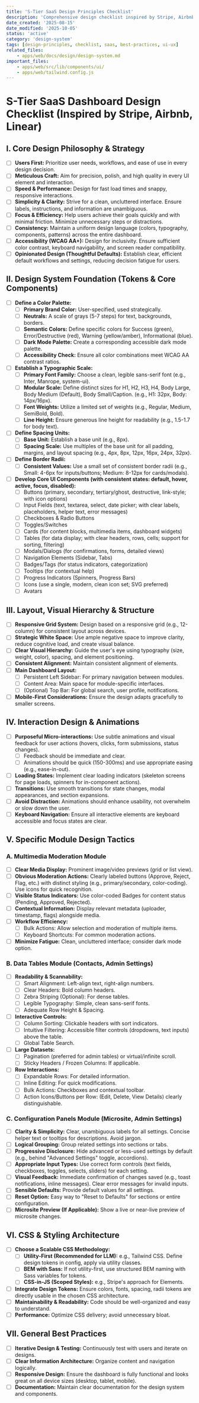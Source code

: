 ```yaml
---
title: 'S-Tier SaaS Design Principles Checklist'
description: 'Comprehensive design checklist inspired by Stripe, Airbnb, and Linear for building high-quality SaaS dashboards'
date_created: '2025-08-15'
date_modified: '2025-10-05'
status: 'active'
category: 'design-system'
tags: [design-principles, checklist, saas, best-practices, ui-ux]
related_files:
    - apps/web/docs/design/design-system.md
important_files:
    - apps/web/src/lib/components/ui/
    - apps/web/tailwind.config.js
---
```


# S-Tier SaaS Dashboard Design Checklist (Inspired by Stripe, Airbnb, Linear)

## I. Core Design Philosophy & Strategy

- [ ] **Users First:** Prioritize user needs, workflows, and ease of use in every design decision.
- [ ] **Meticulous Craft:** Aim for precision, polish, and high quality in every UI element and interaction.
- [ ] **Speed & Performance:** Design for fast load times and snappy, responsive interactions.
- [ ] **Simplicity & Clarity:** Strive for a clean, uncluttered interface. Ensure labels, instructions, and information are unambiguous.
- [ ] **Focus & Efficiency:** Help users achieve their goals quickly and with minimal friction. Minimize unnecessary steps or distractions.
- [ ] **Consistency:** Maintain a uniform design language (colors, typography, components, patterns) across the entire dashboard.
- [ ] **Accessibility (WCAG AA+):** Design for inclusivity. Ensure sufficient color contrast, keyboard navigability, and screen reader compatibility.
- [ ] **Opinionated Design (Thoughtful Defaults):** Establish clear, efficient default workflows and settings, reducing decision fatigue for users.

## II. Design System Foundation (Tokens & Core Components)

- [ ] **Define a Color Palette:**
    - [ ] **Primary Brand Color:** User-specified, used strategically.
    - [ ] **Neutrals:** A scale of grays (5-7 steps) for text, backgrounds, borders.
    - [ ] **Semantic Colors:** Define specific colors for Success (green), Error/Destructive (red), Warning (yellow/amber), Informational (blue).
    - [ ] **Dark Mode Palette:** Create a corresponding accessible dark mode palette.
    - [ ] **Accessibility Check:** Ensure all color combinations meet WCAG AA contrast ratios.
- [ ] **Establish a Typographic Scale:**
    - [ ] **Primary Font Family:** Choose a clean, legible sans-serif font (e.g., Inter, Manrope, system-ui).
    - [ ] **Modular Scale:** Define distinct sizes for H1, H2, H3, H4, Body Large, Body Medium (Default), Body Small/Caption. (e.g., H1: 32px, Body: 14px/16px).
    - [ ] **Font Weights:** Utilize a limited set of weights (e.g., Regular, Medium, SemiBold, Bold).
    - [ ] **Line Height:** Ensure generous line height for readability (e.g., 1.5-1.7 for body text).
- [ ] **Define Spacing Units:**
    - [ ] **Base Unit:** Establish a base unit (e.g., 8px).
    - [ ] **Spacing Scale:** Use multiples of the base unit for all padding, margins, and layout spacing (e.g., 4px, 8px, 12px, 16px, 24px, 32px).
- [ ] **Define Border Radii:**
    - [ ] **Consistent Values:** Use a small set of consistent border radii (e.g., Small: 4-6px for inputs/buttons; Medium: 8-12px for cards/modals).
- [ ] **Develop Core UI Components (with consistent states: default, hover, active, focus, disabled):**
    - [ ] Buttons (primary, secondary, tertiary/ghost, destructive, link-style; with icon options)
    - [ ] Input Fields (text, textarea, select, date picker; with clear labels, placeholders, helper text, error messages)
    - [ ] Checkboxes & Radio Buttons
    - [ ] Toggles/Switches
    - [ ] Cards (for content blocks, multimedia items, dashboard widgets)
    - [ ] Tables (for data display; with clear headers, rows, cells; support for sorting, filtering)
    - [ ] Modals/Dialogs (for confirmations, forms, detailed views)
    - [ ] Navigation Elements (Sidebar, Tabs)
    - [ ] Badges/Tags (for status indicators, categorization)
    - [ ] Tooltips (for contextual help)
    - [ ] Progress Indicators (Spinners, Progress Bars)
    - [ ] Icons (use a single, modern, clean icon set; SVG preferred)
    - [ ] Avatars

## III. Layout, Visual Hierarchy & Structure

- [ ] **Responsive Grid System:** Design based on a responsive grid (e.g., 12-column) for consistent layout across devices.
- [ ] **Strategic White Space:** Use ample negative space to improve clarity, reduce cognitive load, and create visual balance.
- [ ] **Clear Visual Hierarchy:** Guide the user's eye using typography (size, weight, color), spacing, and element positioning.
- [ ] **Consistent Alignment:** Maintain consistent alignment of elements.
- [ ] **Main Dashboard Layout:**
    - [ ] Persistent Left Sidebar: For primary navigation between modules.
    - [ ] Content Area: Main space for module-specific interfaces.
    - [ ] (Optional) Top Bar: For global search, user profile, notifications.
- [ ] **Mobile-First Considerations:** Ensure the design adapts gracefully to smaller screens.

## IV. Interaction Design & Animations

- [ ] **Purposeful Micro-interactions:** Use subtle animations and visual feedback for user actions (hovers, clicks, form submissions, status changes).
    - [ ] Feedback should be immediate and clear.
    - [ ] Animations should be quick (150-300ms) and use appropriate easing (e.g., ease-in-out).
- [ ] **Loading States:** Implement clear loading indicators (skeleton screens for page loads, spinners for in-component actions).
- [ ] **Transitions:** Use smooth transitions for state changes, modal appearances, and section expansions.
- [ ] **Avoid Distraction:** Animations should enhance usability, not overwhelm or slow down the user.
- [ ] **Keyboard Navigation:** Ensure all interactive elements are keyboard accessible and focus states are clear.

## V. Specific Module Design Tactics

### A. Multimedia Moderation Module

- [ ] **Clear Media Display:** Prominent image/video previews (grid or list view).
- [ ] **Obvious Moderation Actions:** Clearly labeled buttons (Approve, Reject, Flag, etc.) with distinct styling (e.g., primary/secondary, color-coding). Use icons for quick recognition.
- [ ] **Visible Status Indicators:** Use color-coded Badges for content status (Pending, Approved, Rejected).
- [ ] **Contextual Information:** Display relevant metadata (uploader, timestamp, flags) alongside media.
- [ ] **Workflow Efficiency:**
    - [ ] Bulk Actions: Allow selection and moderation of multiple items.
    - [ ] Keyboard Shortcuts: For common moderation actions.
- [ ] **Minimize Fatigue:** Clean, uncluttered interface; consider dark mode option.

### B. Data Tables Module (Contacts, Admin Settings)

- [ ] **Readability & Scannability:**
    - [ ] Smart Alignment: Left-align text, right-align numbers.
    - [ ] Clear Headers: Bold column headers.
    - [ ] Zebra Striping (Optional): For dense tables.
    - [ ] Legible Typography: Simple, clean sans-serif fonts.
    - [ ] Adequate Row Height & Spacing.
- [ ] **Interactive Controls:**
    - [ ] Column Sorting: Clickable headers with sort indicators.
    - [ ] Intuitive Filtering: Accessible filter controls (dropdowns, text inputs) above the table.
    - [ ] Global Table Search.
- [ ] **Large Datasets:**
    - [ ] Pagination (preferred for admin tables) or virtual/infinite scroll.
    - [ ] Sticky Headers / Frozen Columns: If applicable.
- [ ] **Row Interactions:**
    - [ ] Expandable Rows: For detailed information.
    - [ ] Inline Editing: For quick modifications.
    - [ ] Bulk Actions: Checkboxes and contextual toolbar.
    - [ ] Action Icons/Buttons per Row: (Edit, Delete, View Details) clearly distinguishable.

### C. Configuration Panels Module (Microsite, Admin Settings)

- [ ] **Clarity & Simplicity:** Clear, unambiguous labels for all settings. Concise helper text or tooltips for descriptions. Avoid jargon.
- [ ] **Logical Grouping:** Group related settings into sections or tabs.
- [ ] **Progressive Disclosure:** Hide advanced or less-used settings by default (e.g., behind "Advanced Settings" toggle, accordions).
- [ ] **Appropriate Input Types:** Use correct form controls (text fields, checkboxes, toggles, selects, sliders) for each setting.
- [ ] **Visual Feedback:** Immediate confirmation of changes saved (e.g., toast notifications, inline messages). Clear error messages for invalid inputs.
- [ ] **Sensible Defaults:** Provide default values for all settings.
- [ ] **Reset Option:** Easy way to "Reset to Defaults" for sections or entire configuration.
- [ ] **Microsite Preview (If Applicable):** Show a live or near-live preview of microsite changes.

## VI. CSS & Styling Architecture

- [ ] **Choose a Scalable CSS Methodology:**
    - [ ] **Utility-First (Recommended for LLM):** e.g., Tailwind CSS. Define design tokens in config, apply via utility classes.
    - [ ] **BEM with Sass:** If not utility-first, use structured BEM naming with Sass variables for tokens.
    - [ ] **CSS-in-JS (Scoped Styles):** e.g., Stripe's approach for Elements.
- [ ] **Integrate Design Tokens:** Ensure colors, fonts, spacing, radii tokens are directly usable in the chosen CSS architecture.
- [ ] **Maintainability & Readability:** Code should be well-organized and easy to understand.
- [ ] **Performance:** Optimize CSS delivery; avoid unnecessary bloat.

## VII. General Best Practices

- [ ] **Iterative Design & Testing:** Continuously test with users and iterate on designs.
- [ ] **Clear Information Architecture:** Organize content and navigation logically.
- [ ] **Responsive Design:** Ensure the dashboard is fully functional and looks great on all device sizes (desktop, tablet, mobile).
- [ ] **Documentation:** Maintain clear documentation for the design system and components.
